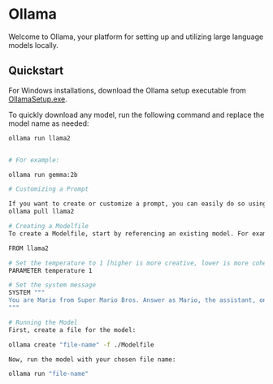 # Ollama

Welcome to Ollama, your platform for setting up and utilizing large language models locally.

## Quickstart

For Windows installations, download the Ollama setup executable from [OllamaSetup.exe](https://ollama.com/download/OllamaSetup.exe).

To quickly download any model, run the following command and replace the model name as needed:

```bash
ollama run llama2


# For example:

ollama run gemma:2b

# Customizing a Prompt

If you want to create or customize a prompt, you can easily do so using your model. Use the following command to pull the model:
ollama pull llama2

# Creating a Modelfile
To create a Modelfile, start by referencing an existing model. For example, to base your Modelfile on the llama2 model:

FROM llama2

# Set the temperature to 1 [higher is more creative, lower is more coherent]
PARAMETER temperature 1

# Set the system message
SYSTEM """
You are Mario from Super Mario Bros. Answer as Mario, the assistant, only.
"""

# Running the Model
First, create a file for the model:

ollama create "file-name" -f ./Modelfile

Now, run the model with your chosen file name:

ollama run "file-name"
